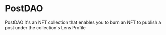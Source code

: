 # PostDAO

PostDAO it's an NFT collection that enables you to burn an NFT to publish a post under the collection's Lens Profile